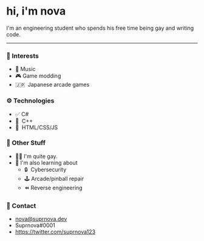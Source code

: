 # hi, i'm nova

I'm an engineering student who spends his free time being gay and writing code.

---

### 🔭 Interests
- 🎵 Music
- 🎮 Game modding
- 🇯🇵 &nbsp;Japanese arcade games

### ⚙️ Technologies
- ✅ C#
- 🔰 &nbsp;C++
- 🔰 &nbsp;HTML/CSS/JS

### 💬 Other Stuff
- 🏳️‍🌈 I'm quite gay.
- 💭 I'm also learning about
  - 🔒 &nbsp;Cybersecurity
  - 🕹️ Arcade/pinball repair
  - ⏪ Reverse engineering

### 💌 Contact
- nova@suprnova.dev
- Suprnova#0001
- https://twitter.com/suprnova123
